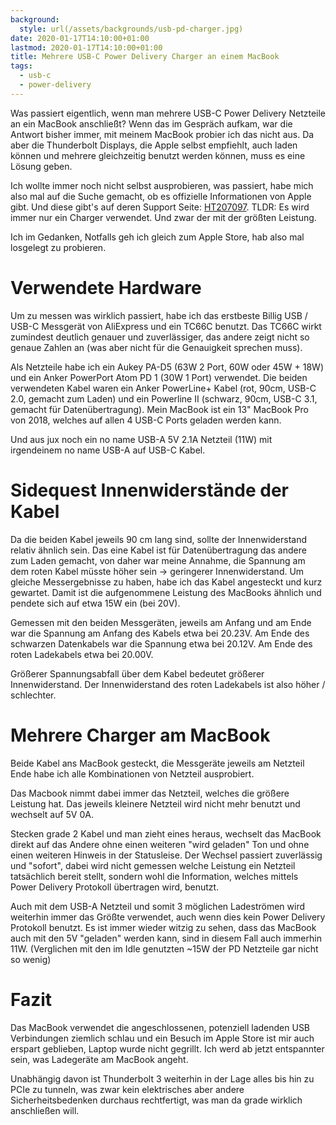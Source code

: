 ```yaml
---
background:
  style: url(/assets/backgrounds/usb-pd-charger.jpg)
date: 2020-01-17T14:10:00+01:00
lastmod: 2020-01-17T14:10:00+01:00
title: Mehrere USB-C Power Delivery Charger an einem MacBook
tags:
  - usb-c
  - power-delivery
---
```

Was passiert eigentlich, wenn man mehrere USB-C Power Delivery Netzteile an ein MacBook anschließt?
Wenn das im Gespräch aufkam, war die Antwort bisher immer, mit meinem MacBook probier ich das nicht aus.
Da aber die Thunderbolt Displays, die Apple selbst empfiehlt, auch laden können und mehrere gleichzeitig benutzt werden können, muss es eine Lösung geben.
<!--more-->

Ich wollte immer noch nicht selbst ausprobieren, was passiert, habe mich also mal auf die Suche gemacht, ob es offizielle Informationen von Apple gibt.
Und diese gibt's auf deren Support Seite: [HT207097](https://support.apple.com/en-us/HT207097).
TLDR: Es wird immer nur ein Charger verwendet. Und zwar der mit der größten Leistung.

Ich im Gedanken, Notfalls geh ich gleich zum Apple Store, hab also mal losgelegt zu probieren.

# Verwendete Hardware

Um zu messen was wirklich passiert, habe ich das erstbeste Billig USB / USB-C Messgerät von AliExpress und ein TC66C benutzt.
Das TC66C wirkt zumindest deutlich genauer und zuverlässiger, das andere zeigt nicht so genaue Zahlen an (was aber nicht für die Genauigkeit sprechen muss).

Als Netzteile habe ich ein Aukey PA-D5 (63W 2 Port, 60W oder 45W + 18W) und ein Anker PowerPort Atom PD 1 (30W 1 Port) verwendet.
Die beiden verwendeten Kabel waren ein Anker PowerLine+ Kabel (rot, 90cm, USB-C 2.0, gemacht zum Laden) und ein Powerline II (schwarz, 90cm, USB-C 3.1, gemacht für Datenübertragung).
Mein MacBook ist ein 13" MacBook Pro von 2018, welches auf allen 4 USB-C Ports geladen werden kann.

Und aus jux noch ein no name USB-A 5V 2.1A Netzteil (11W) mit irgendeinem no name USB-A auf USB-C Kabel.

# Sidequest Innenwiderstände der Kabel

Da die beiden Kabel jeweils 90 cm lang sind, sollte der Innenwiderstand relativ ähnlich sein.
Das eine Kabel ist für Datenübertragung das andere zum Laden gemacht, von daher war meine Annahme, die Spannung am dem roten Kabel müsste höher sein -> geringerer Innenwiderstand.
Um gleiche Messergebnisse zu haben, habe ich das Kabel angesteckt und kurz gewartet.
Damit ist die aufgenommene Leistung des MacBooks ähnlich und pendete sich auf etwa 15W ein (bei 20V).

Gemessen mit den beiden Messgeräten, jeweils am Anfang und am Ende war die Spannung am Anfang des Kabels etwa bei 20.23V.
Am Ende des schwarzen Datenkabels war die Spannung etwa bei 20.12V.
Am Ende des roten Ladekabels etwa bei 20.00V.

Größerer Spannungsabfall über dem Kabel bedeutet größerer Innenwiderstand.
Der Innenwiderstand des roten Ladekabels ist also höher / schlechter.

# Mehrere Charger am MacBook

Beide Kabel ans MacBook gesteckt, die Messgeräte jeweils am Netzteil Ende habe ich alle Kombinationen von Netzteil ausprobiert.

Das Macbook nimmt dabei immer das Netzteil, welches die größere Leistung hat.
Das jeweils kleinere Netzteil wird nicht mehr benutzt und wechselt auf 5V 0A.

Stecken grade 2 Kabel und man zieht eines heraus, wechselt das MacBook direkt auf das Andere ohne einen weiteren "wird geladen" Ton und ohne einen weiteren Hinweis in der Statusleise.
Der Wechsel passiert zuverlässig und "sofort", dabei wird nicht gemessen welche Leistung ein Netzteil tatsächlich bereit stellt, sondern wohl die Information, welches mittels Power Delivery Protokoll übertragen wird, benutzt.

Auch mit dem USB-A Netzteil und somit 3 möglichen Ladeströmen wird weiterhin immer das Größte verwendet, auch wenn dies kein Power Delivery Protokoll benutzt.
Es ist immer wieder witzig zu sehen, dass das MacBook auch mit den 5V "geladen" werden kann, sind in diesem Fall auch immerhin 11W.
(Verglichen mit den im Idle genutzten ~15W der PD Netzteile gar nicht so wenig)

# Fazit

Das MacBook verwendet die angeschlossenen, potenziell ladenden USB Verbindungen ziemlich schlau und ein Besuch im Apple Store ist mir auch erspart geblieben, Laptop wurde nicht gegrillt.
Ich werd ab jetzt entspannter sein, was Ladegeräte am MacBook angeht.

Unabhängig davon ist Thunderbolt 3 weiterhin in der Lage alles bis hin zu PCIe zu tunneln, was zwar kein elektrisches aber andere Sicherheitsbedenken durchaus rechtfertigt, was man da grade wirklich anschließen will.
